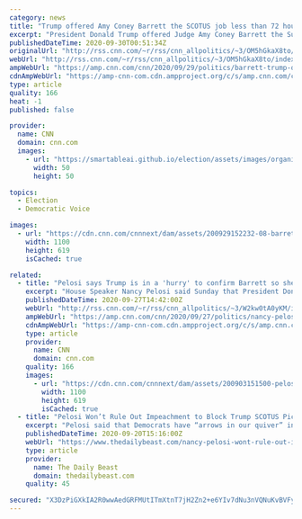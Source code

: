 ```yaml
---
category: news
title: "Trump offered Amy Coney Barrett the SCOTUS job less than 72 hours after Ginsburg's death"
excerpt: "President Donald Trump offered Judge Amy Coney Barrett the Supreme Court nomination on the same day he met with her, less than 72 hours after the death of Justice Ruth Bader Ginsburg, according to Barrett's Senate questionnaire released Tuesday.\n    \n"
publishedDateTime: 2020-09-30T00:51:34Z
originalUrl: "http://rss.cnn.com/~r/rss/cnn_allpolitics/~3/OM5hGkaX8to/index.html"
webUrl: "http://rss.cnn.com/~r/rss/cnn_allpolitics/~3/OM5hGkaX8to/index.html"
ampWebUrl: "https://amp.cnn.com/cnn/2020/09/29/politics/barrett-trump-questionnaire/index.html"
cdnAmpWebUrl: "https://amp-cnn-com.cdn.ampproject.org/c/s/amp.cnn.com/cnn/2020/09/29/politics/barrett-trump-questionnaire/index.html"
type: article
quality: 166
heat: -1
published: false

provider:
  name: CNN
  domain: cnn.com
  images:
    - url: "https://smartableai.github.io/election/assets/images/organizations/cnn.com-50x50.jpg"
      width: 50
      height: 50

topics:
  - Election
  - Democratic Voice

images:
  - url: "https://cdn.cnn.com/cnnnext/dam/assets/200929152232-08-barrett-capitol-hill-0929-super-tease.jpg"
    width: 1100
    height: 619
    isCached: true

related:
  - title: "Pelosi says Trump is in a 'hurry' to confirm Barrett so she can partake in Obamacare case"
    excerpt: "House Speaker Nancy Pelosi said Sunday that President Donald Trump is in a \"hurry\" to confirm his Supreme Court nominee so that the conservative jurist can participate in a highly consequential Obamacare case the court is set to hear days after the election.\n    \n"
    publishedDateTime: 2020-09-27T14:42:00Z
    webUrl: "http://rss.cnn.com/~r/rss/cnn_allpolitics/~3/W2kw0tA0yKM/index.html"
    ampWebUrl: "https://amp.cnn.com/cnn/2020/09/27/politics/nancy-pelosi-amy-coney-barrett-obamacare-cnntv/index.html"
    cdnAmpWebUrl: "https://amp-cnn-com.cdn.ampproject.org/c/s/amp.cnn.com/cnn/2020/09/27/politics/nancy-pelosi-amy-coney-barrett-obamacare-cnntv/index.html"
    type: article
    provider:
      name: CNN
      domain: cnn.com
    quality: 166
    images:
      - url: "https://cdn.cnn.com/cnnnext/dam/assets/200903151500-pelosi-super-tease.jpg"
        width: 1100
        height: 619
        isCached: true
  - title: "Pelosi Won’t Rule Out Impeachment to Block Trump SCOTUS Pick"
    excerpt: "Pelosi said that Democrats have “arrows in our quiver” in order to stall the process of confirming President Trump’s Supreme Court nominee."
    publishedDateTime: 2020-09-20T15:16:00Z
    webUrl: "https://www.thedailybeast.com/nancy-pelosi-wont-rule-out-impeachment-to-block-trump-scotus-pick"
    type: article
    provider:
      name: The Daily Beast
      domain: thedailybeast.com
    quality: 45

secured: "X3DzPiGXkIA2R0wwAedGRFMUtITmXtnT7jH2Zn2+e6YIv7dNu3nVQNuKvBVFyNCCsTM2PtKSbU8RLwI6B6gFtr9dFZ5fwrxNznHaGqlWtZnaqUIwHJBU2hNVZOUqiiiSS03VDeQs44ebiir04HtOjbYtzcAHWxRhgtjwlTYlxn+KwoO39/NzvBVxAXF1Aiq04cqm91m5jthVjtV4WiIDZ76QNJQIknPSRsWvuNeotfcXpnpVAoFIgiQvPLJrszauqgqI6s7jwacAX4gRsxdJSRU8Hzezu1iM8LUvLGHpQ8lw3TPF79F67IpBE4hmQun4+pTFJ+P4jNyQx5HYJPspj359P9Kpnns+uAZsqYnZeWI=;sfCZxuLR+ybiD73upg+sDg=="
---
```


